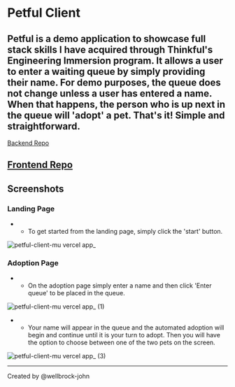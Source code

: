 # Petful Client

## Petful is a demo application to showcase full stack skills I have acquired through Thinkful's Engineering Immersion program. It allows a user to enter a waiting queue by simply providing their name. For demo purposes, the queue does not change unless a user has entered a name. When that happens, the person who is up next in the queue will 'adopt' a pet. That's it! Simple and straightforward.

[Backend Repo](https://github.com/wellbrock-john/petful-server)

## [Frontend Repo](https://github.com/wellbrock-john/petful-client)

## Screenshots

### Landing Page

- - To get started from the landing page, simply click the 'start' button.

![petful-client-mu vercel app_](https://user-images.githubusercontent.com/68931297/101229554-05f99300-365e-11eb-8f9b-6fe8a7dc5317.png)

### Adoption Page

- - On the adoption page simply enter a name and then click 'Enter queue' to be placed in the queue.

![petful-client-mu vercel app_ (1)](https://user-images.githubusercontent.com/68931297/101229634-76a0af80-365e-11eb-86bf-b303b72d1a5d.png)

- - Your name will appear in the queue and the automated adoption will begin and continue until it is your turn to adopt. Then you will have the option to choose between one of the two pets on the screen.

![petful-client-mu vercel app_ (3)](https://user-images.githubusercontent.com/68931297/101229816-4574af00-365f-11eb-957e-b0ead6795d1c.png)

---

Created by @wellbrock-john
